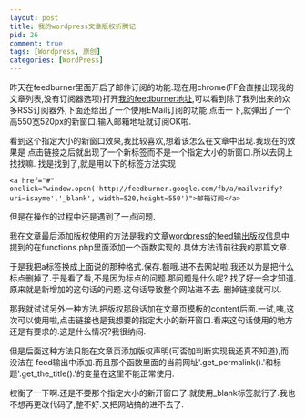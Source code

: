 ```yaml
--- 
layout: post
title: 我的wordpress文章版权折腾记
pid: 26
comment: true
tags: [Wordpress, 原创]
categories: [WordPress]
---
```

昨天在feedburner里面开启了邮件订阅的功能.现在用chrome(FF会直接出现我的文章列表,没有订阅器选项)打开[我的feedburner地址](http://feedburner.google.com/fb/a/mailverify?uri=isayme),可以看到除了我列出来的众多RSS订阅器外,下面还给出了一个使用EMail订阅的功能.点击一下,就弹出了一个高550宽520px的新窗口.输入邮箱地址就订阅OK啦.

看到这个指定大小的新窗口效果,我比较喜欢,想着该怎么在文章中出现.我现在的效果是 点击链接之后就出现了一个新标签而不是一个指定大小的新窗口.所以去网上找找嘛.
找是找到了,就是用以下的标签方法实现

    <a href="#" onclick="window.open('http://feedburner.google.com/fb/a/mailverify?uri=isayme','_blank','width=520,height=550')">邮箱订阅</a>

但是在操作的过程中还是遇到了一点问题.

我在文章最后添加版权使用的方法是我的文章[wordpress的feed输出版权信息](/2011/03/9-wordpresss-feed-output-copyright-information.html)中提到的在functions.php里面添加一个函数实现的.具体方法请前往我的那篇文章.

于是我把a标签换成上面说的那种格式.保存.额哦.进不去网站啦.我还以为是把什么标点删掉了.于是看了看,不是因为标点的问题.那问题是什么呢? 找了好一会才知道.原来就是新增加的这句话的问题.这句话导致整个网站进不去. 删掉链接就可以.

那我就试试另外一种方法.把版权那段话加在文章页模板的content后面.一试,咦,这次可以使用啦,点击链接也是我想要的指定大小的新开窗口.看来这句话使用的地方还是有要求的.这是什么情况?我很纳闷.

但是后面这种方法只能在文章页添加版权声明(可否加判断实现我还真不知道),而没法在 feed输出中添加.而且那个函数里面的当前网址'.get_permalink().'和标题'.get_the_title().'的变量在这里不能正常使用. 

权衡了一下啊.还是不要那个指定大小的新开窗口了.就使用_blank标签就行了.我也不想再更改代码了,整不好.又把网站搞的进不去了.
